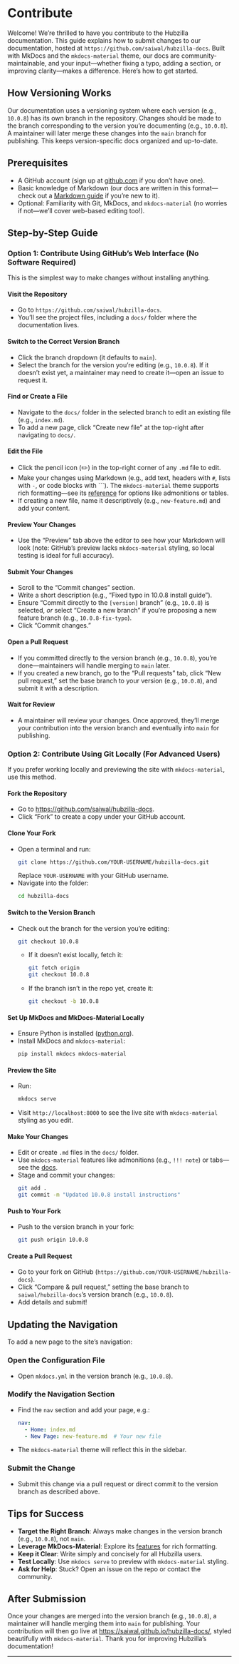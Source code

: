 # Contribute

Welcome! We’re thrilled to have you contribute to the Hubzilla documentation. This guide explains how to submit changes to our documentation, hosted at `https://github.com/saiwal/hubzilla-docs`. Built with MkDocs and the `mkdocs-material` theme, our docs are community-maintainable, and your input—whether fixing a typo, adding a section, or improving clarity—makes a difference. Here’s how to get started.

## How Versioning Works

Our documentation uses a versioning system where each version (e.g., `10.0.8`) has its own branch in the repository. Changes should be made to the branch corresponding to the version you’re documenting (e.g., `10.0.8`). A maintainer will later merge these changes into the `main` branch for publishing. This keeps version-specific docs organized and up-to-date.

## Prerequisites

- A GitHub account (sign up at [github.com](https://github.com) if you don’t have one).
- Basic knowledge of Markdown (our docs are written in this format—check out a [Markdown guide](https://www.markdownguide.org/) if you’re new to it).
- Optional: Familiarity with Git, MkDocs, and `mkdocs-material` (no worries if not—we’ll cover web-based editing too!).

## Step-by-Step Guide

### Option 1: Contribute Using GitHub’s Web Interface (No Software Required)

This is the simplest way to make changes without installing anything.

#### Visit the Repository

- Go to `https://github.com/saiwal/hubzilla-docs`.
- You’ll see the project files, including a `docs/` folder where the documentation lives.

#### Switch to the Correct Version Branch

- Click the branch dropdown (it defaults to `main`).
- Select the branch for the version you’re editing (e.g., `10.0.8`). If it doesn’t exist yet, a maintainer may need to create it—open an issue to request it.

#### Find or Create a File

- Navigate to the `docs/` folder in the selected branch to edit an existing file (e.g., `index.md`).
- To add a new page, click “Create new file” at the top-right after navigating to `docs/`.

#### Edit the File

- Click the pencil icon (✏️) in the top-right corner of any `.md` file to edit.
- Make your changes using Markdown (e.g., add text, headers with `#`, lists with `-`, or code blocks with \`\`\`). The `mkdocs-material` theme supports rich formatting—see its [reference](https://squidfunk.github.io/mkdocs-material/reference/) for options like admonitions or tables.
- If creating a new file, name it descriptively (e.g., `new-feature.md`) and add your content.

#### Preview Your Changes

- Use the “Preview” tab above the editor to see how your Markdown will look (note: GitHub’s preview lacks `mkdocs-material` styling, so local testing is ideal for full accuracy).

#### Submit Your Changes

- Scroll to the “Commit changes” section.
- Write a short description (e.g., “Fixed typo in 10.0.8 install guide”).
- Ensure “Commit directly to the `[version]` branch” (e.g., `10.0.8`) is selected, _or_ select “Create a new branch” if you’re proposing a new feature branch (e.g., `10.0.8-fix-typo`).
- Click “Commit changes.”

#### Open a Pull Request

- If you committed directly to the version branch (e.g., `10.0.8`), you’re done—maintainers will handle merging to `main` later.
- If you created a new branch, go to the “Pull requests” tab, click “New pull request,” set the base branch to your version (e.g., `10.0.8`), and submit it with a description.

#### Wait for Review

- A maintainer will review your changes. Once approved, they’ll merge your contribution into the version branch and eventually into `main` for publishing.

### Option 2: Contribute Using Git Locally (For Advanced Users)

If you prefer working locally and previewing the site with `mkdocs-material`, use this method.

#### Fork the Repository

- Go to <https://github.com/saiwal/hubzilla-docs>.
- Click “Fork” to create a copy under your GitHub account.

#### Clone Your Fork

- Open a terminal and run:
  ``` bash
  git clone https://github.com/YOUR-USERNAME/hubzilla-docs.git
  ```
  Replace `YOUR-USERNAME` with your GitHub username.
- Navigate into the folder:
  ``` bash
  cd hubzilla-docs
  ```

#### Switch to the Version Branch

- Check out the branch for the version you’re editing:
  ``` bash
  git checkout 10.0.8
  ```
  - If it doesn’t exist locally, fetch it:
    ``` bash
    git fetch origin
    git checkout 10.0.8
    ```
  - If the branch isn’t in the repo yet, create it:
    ``` bash
    git checkout -b 10.0.8
    ```

#### Set Up MkDocs and MkDocs-Material Locally

- Ensure Python is installed ([python.org](https://www.python.org/)).
- Install MkDocs and `mkdocs-material`:
  ``` bash
  pip install mkdocs mkdocs-material
  ```

#### Preview the Site

- Run:
  ``` bash
  mkdocs serve
  ```
- Visit `http://localhost:8000` to see the live site with `mkdocs-material` styling as you edit.

#### Make Your Changes

- Edit or create `.md` files in the `docs/` folder.
- Use `mkdocs-material` features like admonitions (e.g., `!!! note`) or tabs—see the [docs](https://squidfunk.github.io/mkdocs-material/).
- Stage and commit your changes:
  ``` bash
  git add .
  git commit -m "Updated 10.0.8 install instructions"
  ```

#### Push to Your Fork

- Push to the version branch in your fork:
  ``` bash
  git push origin 10.0.8
  ```

#### Create a Pull Request

- Go to your fork on GitHub (`https://github.com/YOUR-USERNAME/hubzilla-docs`).
- Click “Compare & pull request,” setting the base branch to `saiwal/hubzilla-docs`’s version branch (e.g., `10.0.8`).
- Add details and submit!

## Updating the Navigation

To add a new page to the site’s navigation:

### Open the Configuration File

- Open `mkdocs.yml` in the version branch (e.g., `10.0.8`).

### Modify the Navigation Section

- Find the `nav` section and add your page, e.g.:
  ``` yaml
  nav:
    - Home: index.md
    - New Page: new-feature.md  # Your new file
  ```
- The `mkdocs-material` theme will reflect this in the sidebar.

### Submit the Change

- Submit this change via a pull request or direct commit to the version branch as described above.

## Tips for Success

- **Target the Right Branch**: Always make changes in the version branch (e.g., `10.0.8`), not `main`.
- **Leverage MkDocs-Material**: Explore its [features](https://squidfunk.github.io/mkdocs-material/) for rich formatting.
- **Keep it Clear**: Write simply and concisely for all Hubzilla users.
- **Test Locally**: Use `mkdocs serve` to preview with `mkdocs-material` styling.
- **Ask for Help**: Stuck? Open an issue on the repo or contact the community.

## After Submission

Once your changes are merged into the version branch (e.g., `10.0.8`), a maintainer will handle merging them into `main` for publishing. Your contribution will then go live at <https://saiwal.github.io/hubzilla-docs/>, styled beautifully with `mkdocs-material`. Thank you for improving Hubzilla’s documentation!

---
